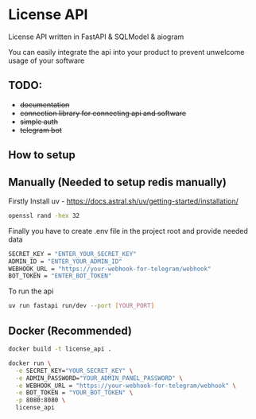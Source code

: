 # License API
License API written in FastAPI &amp; SQLModel &amp; aiogram

You can easily integrate the api into your product to prevent unwelcome usage of your software

## TODO:

- ~~documentation~~
- ~~connection library for connecting api and software~~
- ~~simple auth~~
- ~~telegram bot~~

## How to setup

## Manually (Needed to setup redis manually)

Firstly Install uv - https://docs.astral.sh/uv/getting-started/installation/


```bash
openssl rand -hex 32
```

Finally you have to create .env file in the project root and provide needed data

```bash
SECRET_KEY = "ENTER_YOUR_SECRET_KEY"
ADMIN_ID = "ENTER_YOUR_ADMIN_ID"
WEBHOOK_URL = "https://your-webhook-for-telegram/webhook"
BOT_TOKEN = "ENTER_BOT_TOKEN"
```

To run the api

```bash
uv run fastapi run/dev --port [YOUR_PORT]
```

## Docker (Recommended)

```bash
docker build -t license_api .

docker run \
  -e SECRET_KEY="YOUR_SECRET_KEY" \
  -e ADMIN_PASSWORD="YOUR_ADMIN_PANEL_PASSWORD" \
  -e WEBHOOK_URL = "https://your-webhook-for-telegram/webhook" \
  -e BOT_TOKEN = "YOUR_BOT_TOKEN" \
  -p 8080:8080 \
  license_api
```
